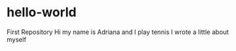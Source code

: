 # hello-world
First Repository
Hi my name is Adriana and I play tennis 
I wrote a little about myself 
